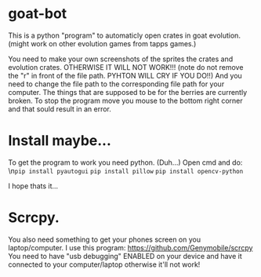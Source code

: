 # goat-bot
This is a python "program" to automaticly open crates in goat evolution. (might work on other evolution games from tapps games.)

You need to make your own screenshots of the sprites the crates and evolution crates. OTHERWISE IT WILL NOT WORK!!! (note do not remove the "r" in front of the file path. PYHTON WILL CRY IF YOU DO!!)
And you need to change the file path to the corresponding file path for your computer.
The things that are supposed to be for the berries are currently broken.
To stop the program move you mouse to the bottom right corner and that sould result in an error.

# Install maybe...

To get the program to work you need python. (Duh...)
Open cmd and do:
  \n`pip install pyautogui`
  `pip install pillow`
  `pip install opencv-python`
  
I hope thats it...

# Scrcpy.

You also need something to get your phones screen on you laptop/computer.
I use this program:
https://github.com/Genymobile/scrcpy
You need to have "usb debugging" ENABLED on your device and have it connected to your computer/laptop otherwise it'll not work!
